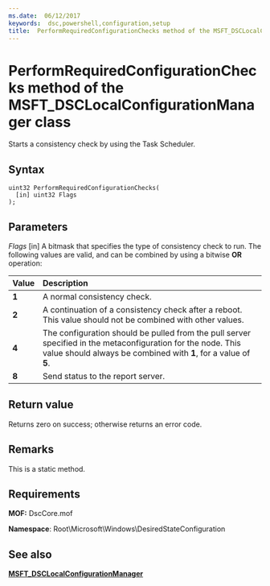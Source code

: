 ```yaml
---
ms.date:  06/12/2017
keywords:  dsc,powershell,configuration,setup
title:  PerformRequiredConfigurationChecks method of the MSFT_DSCLocalConfigurationManager class
---
```

# PerformRequiredConfigurationChecks method of the MSFT_DSCLocalConfigurationManager class

Starts a consistency check by using the Task Scheduler.

## Syntax

```mof
uint32 PerformRequiredConfigurationChecks(
  [in] uint32 Flags
);
```

## Parameters

*Flags* \[in\]
A bitmask that specifies the type of consistency check to run. The following values are valid, and can be combined by using a bitwise **OR** operation:

|Value |Description |
|:--- |:---|
|**1** | A normal consistency check. |
|**2** | A continuation of a consistency check after a reboot. This value should not be combined with other values. |
|**4** | The configuration should be pulled from the pull server specified in the metaconfiguration for the node. This value should always be combined with **1**, for a value of **5**. |
|**8** | Send status to the report server. |

## Return value

Returns zero on success; otherwise returns an error code.

## Remarks

This is a static method.

## Requirements

**MOF:** DscCore.mof

**Namespace**: Root\Microsoft\Windows\DesiredStateConfiguration

## See also

[**MSFT_DSCLocalConfigurationManager**](msft-dsclocalconfigurationmanager.md)